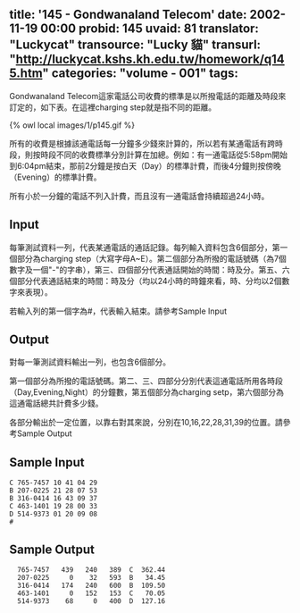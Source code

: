 title: '145 - Gondwanaland Telecom'
date: 2002-11-19 00:00
probid: 145
uvaid: 81
translator: "Luckycat"
transource: "Lucky 貓"
transurl: "http://luckycat.kshs.kh.edu.tw/homework/q145.htm"
categories: "volume - 001"
tags:
---

Gondwanaland Telecom這家電話公司收費的標準是以所撥電話的距離及時段來訂定的，如下表。在這裡charging step就是指不同的距離。

{% owl local images/1/p145.gif %}

所有的收費是根據該通電話每一分鐘多少錢來計算的，所以若有某通電話有跨時段，則按時段不同的收費標準分別計算在加總。例如：有一通電話從5:58pm開始到6:04pm結束，那前2分鐘是按白天（Day）的標準計費，而後4分鐘則按傍晚（Evening）的標準計費。

所有小於一分鐘的電話不列入計費，而且沒有一通電話會持續超過24小時。

<!-- more -->

## Input ##

每筆測試資料一列，代表某通電話的通話記錄。每列輸入資料包含6個部分，第一個部分為charging step（大寫字母A~E）。第二個部分為所撥的電話號碼（為7個數字及一個"-"的字串），第三、四個部分代表通話開始的時間：時及分。第五、六個部分代表通話結束的時間：時及分（均以24小時的時鐘來看，時、分均以2個數字來表現）。

若輸入列的第一個字為#，代表輸入結束。請參考Sample Input

## Output ##

對每一筆測試資料輸出一列，也包含6個部分。

第一個部分為所撥的電話號碼。第二、三、四部分分別代表這通電話所用各時段（Day,Evening,Night）的分鐘數，第五個部分為charging setp，第六個部分為這通電話總共計費多少錢。

各部分輸出於一定位置，以靠右對其來說，分別在10,16,22,28,31,39的位置。請參考Sample Output

## Sample Input ##

	C 765-7457 10 41 04 29
	B 207-0225 21 28 07 53
	B 316-0414 16 43 09 37
	C 463-1401 19 28 00 33
	D 514-9373 01 20 09 08
	#

## Sample Output ##

	  765-7457   439   240   389  C  362.44
	  207-0225     0    32   593  B   34.45
	  316-0414   174   240   600  B  109.50
	  463-1401     0   152   153  C   70.05
	  514-9373    68     0   400  D  127.16